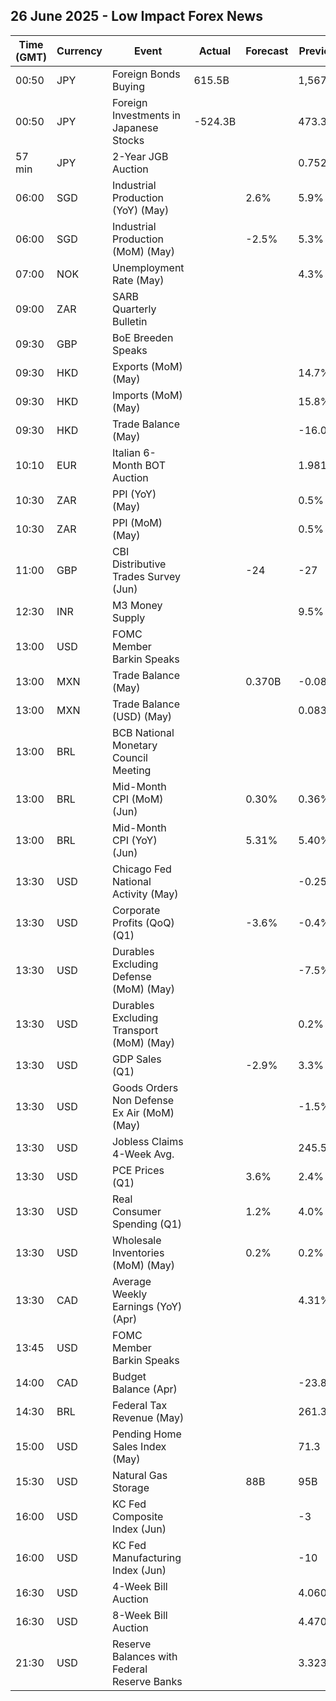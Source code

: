 ## 26 June 2025 - Low Impact Forex News

| Time (GMT) | Currency | Event | Actual | Forecast | Previous |
|------|----------|-------|--------|----------|----------|
| 00:50 | JPY | Foreign Bonds Buying | 615.5B |  | 1,567.3B |
| 00:50 | JPY | Foreign Investments in Japanese Stocks | -524.3B |  | 473.3B |
| 57 min | JPY | 2-Year JGB Auction |  |  | 0.752% |
| 06:00 | SGD | Industrial Production (YoY) (May) |  | 2.6% | 5.9% |
| 06:00 | SGD | Industrial Production (MoM) (May) |  | -2.5% | 5.3% |
| 07:00 | NOK | Unemployment Rate (May) |  |  | 4.3% |
| 09:00 | ZAR | SARB Quarterly Bulletin |  |  |  |
| 09:30 | GBP | BoE Breeden Speaks |  |  |  |
| 09:30 | HKD | Exports (MoM) (May) |  |  | 14.7% |
| 09:30 | HKD | Imports (MoM) (May) |  |  | 15.8% |
| 09:30 | HKD | Trade Balance (May) |  |  | -16.0B |
| 10:10 | EUR | Italian 6-Month BOT Auction |  |  | 1.981% |
| 10:30 | ZAR | PPI (YoY) (May) |  |  | 0.5% |
| 10:30 | ZAR | PPI (MoM) (May) |  |  | 0.5% |
| 11:00 | GBP | CBI Distributive Trades Survey (Jun) |  | -24 | -27 |
| 12:30 | INR | M3 Money Supply |  |  | 9.5% |
| 13:00 | USD | FOMC Member Barkin Speaks |  |  |  |
| 13:00 | MXN | Trade Balance (May) |  | 0.370B | -0.088B |
| 13:00 | MXN | Trade Balance (USD) (May) |  |  | 0.083B |
| 13:00 | BRL | BCB National Monetary Council Meeting |  |  |  |
| 13:00 | BRL | Mid-Month CPI (MoM) (Jun) |  | 0.30% | 0.36% |
| 13:00 | BRL | Mid-Month CPI (YoY) (Jun) |  | 5.31% | 5.40% |
| 13:30 | USD | Chicago Fed National Activity (May) |  |  | -0.25 |
| 13:30 | USD | Corporate Profits (QoQ) (Q1) |  | -3.6% | -0.4% |
| 13:30 | USD | Durables Excluding Defense (MoM) (May) |  |  | -7.5% |
| 13:30 | USD | Durables Excluding Transport (MoM) (May) |  |  | 0.2% |
| 13:30 | USD | GDP Sales (Q1) |  | -2.9% | 3.3% |
| 13:30 | USD | Goods Orders Non Defense Ex Air (MoM) (May) |  |  | -1.5% |
| 13:30 | USD | Jobless Claims 4-Week Avg. |  |  | 245.50K |
| 13:30 | USD | PCE Prices (Q1) |  | 3.6% | 2.4% |
| 13:30 | USD | Real Consumer Spending (Q1) |  | 1.2% | 4.0% |
| 13:30 | USD | Wholesale Inventories (MoM) (May) |  | 0.2% | 0.2% |
| 13:30 | CAD | Average Weekly Earnings (YoY) (Apr) |  |  | 4.31% |
| 13:45 | USD | FOMC Member Barkin Speaks |  |  |  |
| 14:00 | CAD | Budget Balance (Apr) |  |  | -23.88B |
| 14:30 | BRL | Federal Tax Revenue (May) |  |  | 261.30B |
| 15:00 | USD | Pending Home Sales Index (May) |  |  | 71.3 |
| 15:30 | USD | Natural Gas Storage |  | 88B | 95B |
| 16:00 | USD | KC Fed Composite Index (Jun) |  |  | -3 |
| 16:00 | USD | KC Fed Manufacturing Index (Jun) |  |  | -10 |
| 16:30 | USD | 4-Week Bill Auction |  |  | 4.060% |
| 16:30 | USD | 8-Week Bill Auction |  |  | 4.470% |
| 21:30 | USD | Reserve Balances with Federal Reserve Banks |  |  | 3.323T |
